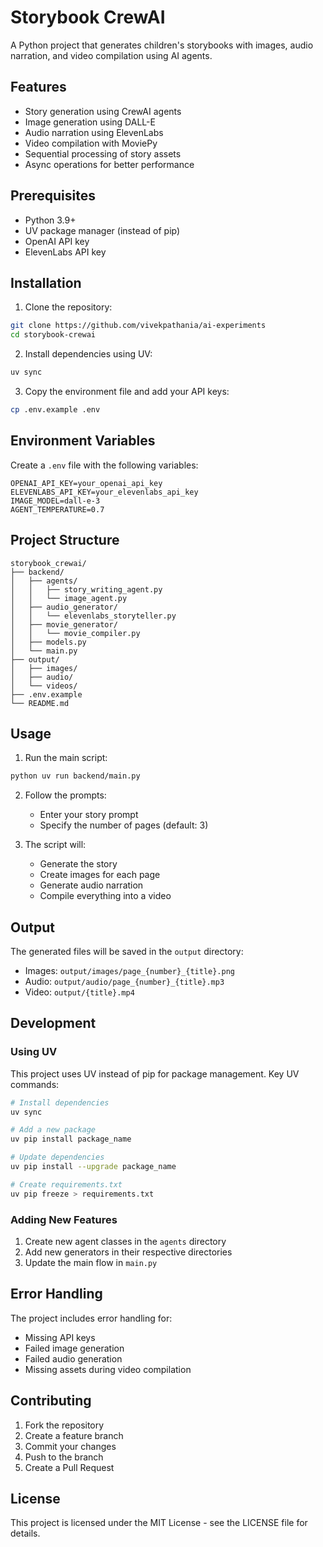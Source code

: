 # Storybook CrewAI

A Python project that generates children's storybooks with images, audio narration, and video compilation using AI agents.

## Features

- Story generation using CrewAI agents
- Image generation using DALL-E
- Audio narration using ElevenLabs
- Video compilation with MoviePy
- Sequential processing of story assets
- Async operations for better performance

## Prerequisites

- Python 3.9+
- UV package manager (instead of pip)
- OpenAI API key
- ElevenLabs API key

## Installation

1. Clone the repository:
```bash
git clone https://github.com/vivekpathania/ai-experiments
cd storybook-crewai
```

2. Install dependencies using UV:
```bash
uv sync
```

3. Copy the environment file and add your API keys:
```bash
cp .env.example .env
```

## Environment Variables

Create a `.env` file with the following variables:
```
OPENAI_API_KEY=your_openai_api_key
ELEVENLABS_API_KEY=your_elevenlabs_api_key
IMAGE_MODEL=dall-e-3
AGENT_TEMPERATURE=0.7
```

## Project Structure

```
storybook_crewai/
├── backend/
│   ├── agents/
│   │   ├── story_writing_agent.py
│   │   └── image_agent.py
│   ├── audio_generator/
│   │   └── elevenlabs_storyteller.py
│   ├── movie_generator/
│   │   └── movie_compiler.py
│   ├── models.py
│   └── main.py
├── output/
│   ├── images/
│   ├── audio/
│   └── videos/
├── .env.example
└── README.md
```

## Usage

1. Run the main script:
```bash
python uv run backend/main.py
```

2. Follow the prompts:
   - Enter your story prompt
   - Specify the number of pages (default: 3)

3. The script will:
   - Generate the story
   - Create images for each page
   - Generate audio narration
   - Compile everything into a video

## Output

The generated files will be saved in the `output` directory:
- Images: `output/images/page_{number}_{title}.png`
- Audio: `output/audio/page_{number}_{title}.mp3`
- Video: `output/{title}.mp4`

## Development

### Using UV

This project uses UV instead of pip for package management. Key UV commands:

```bash
# Install dependencies
uv sync

# Add a new package
uv pip install package_name

# Update dependencies
uv pip install --upgrade package_name

# Create requirements.txt
uv pip freeze > requirements.txt
```

### Adding New Features

1. Create new agent classes in the `agents` directory
2. Add new generators in their respective directories
3. Update the main flow in `main.py`

## Error Handling

The project includes error handling for:
- Missing API keys
- Failed image generation
- Failed audio generation
- Missing assets during video compilation

## Contributing

1. Fork the repository
2. Create a feature branch
3. Commit your changes
4. Push to the branch
5. Create a Pull Request

## License

This project is licensed under the MIT License - see the LICENSE file for details.

